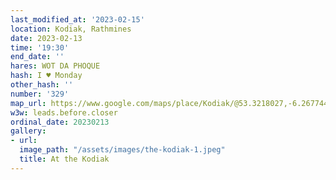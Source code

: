 ```yaml
---
last_modified_at: '2023-02-15'
location: Kodiak, Rathmines
date: 2023-02-13
time: '19:30'
end_date: ''
hares: WOT DA PHOQUE
hash: I ♥ Monday
other_hash: ''
number: '329'
map_url: https://www.google.com/maps/place/Kodiak/@53.3218027,-6.2677447,17z/data=!3m1!4b1!4m5!3m4!1s0x48670d2cb6f667a1:0x103f8f5ab1fce26d!8m2!3d53.3218027!4d-6.265556
w3w: leads.before.closer
ordinal_date: 20230213
gallery:
- url: 
  image_path: "/assets/images/the-kodiak-1.jpeg"
  title: At the Kodiak
---
```


